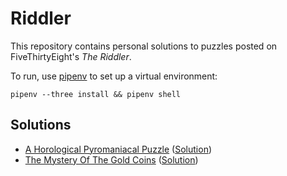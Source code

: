 # Riddler

This repository contains personal solutions to puzzles posted on FiveThirtyEight's _The Riddler_.

To run, use [pipenv](http://pipenv.org) to set up a virtual environment:

```
pipenv --three install && pipenv shell
```

## Solutions

* [A Horological Pyromaniacal Puzzle](https://fivethirtyeight.com/features/a-riddle-how-many-crooked-politicians-are-there/) ([Solution](ropes.py))
* [The Mystery Of The Gold Coins](https://fivethirtyeight.com/features/two-mysteries-of-the-gold-coins/) ([Solution](coins.ipynb))
